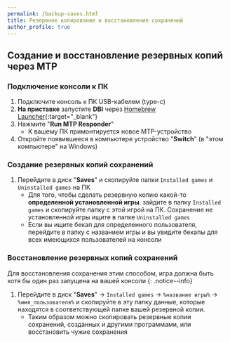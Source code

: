 ```yaml
---
permalink: /backup-saves.html
title: Резервное копирование и восстановление сохранений
author_profile: true
---
```


## Создание и восстановление резервных копий через MTP

### Подключение консоли к ПК

1. Подключите консоль к ПК USB-кабелем (type-c)
1. **На приставке** запустите **DBI** через [Homebrew Launcher](hbl){:target="_blank"}
1. Нажмите "**Run MTP Responder**"
    * К вашему ПК примонтируется новое MTP-устройство
1. Откройте появившееся в компьютере устройство "**Switch**" (в "этом компьютере" на Windows)

### Создание резервных копий сохранений

1. Перейдите в диск "**Saves**" и скопируйте папки `Installed games` и `Uninstalled games` на ПК
	* Для того, чтобы сделать резервную копию какой-то **определенной установленной игры**. зайдите в папку `Installed games` и скопируйте папку с этой игрой на ПК. Сохранение не установленной игры ищите в папке `Uninstalled games`
	* Если вы ищите бекап для определенного пользователя, перейдите в папку с названием игры и вы увидите бекапы для всех имеющихся пользователей на консоли

### Восстановление резервных копий сохранений 

Для восстановления сохранения этим способом, игра должна быть хотя бы один раз запущена на вашей консоли
{: .notice--info}

1. Перейдите в диск "**Saves**" -> `Installed games` -> `%название игры%` -> `%имя_пользователя%` и скопируйте в эту папку данные, которые находятся в соответствующей папке вашей резервной копии. 
	* Таким образом можно скопировать резервные копии сохранений, созданных и другими программами, или восстановить чужие сохранения